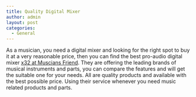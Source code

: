 ```yaml
---
title: Quality Digital Mixer
author: admin
layout: post
categories:
  - General
---
```

As a musician, you need a digital mixer and looking for the right spot to buy it at a very reasonable price, then you can find the best pro-audio digital mixer <a href="http://www.musiciansfriend.com/pro-audio/behringer-digital-mixer-x32/h83114">x32 at Muscians Friend</a>. They are offering the leading brands of musical instruments and parts, you can compare the features and will get the suitable one for your needs. All are quality products and available with the best possible price. Using their service whenever you need music related products and parts.
